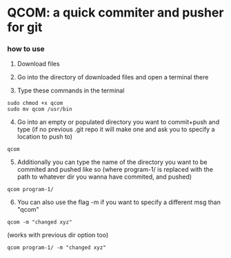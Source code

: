 # QCOM: a quick commiter and pusher for git

### how to use 

1. Download files

2. Go into the directory of downloaded files and open a terminal there

3. Type these commands in the terminal

```
sudo chmod +x qcom
sudo mv qcom /usr/bin

```

4. Go into an empty or populated directory you want to commit+push and type (if no previous .git repo it will make one and ask you to specify a location to push to)
```
qcom
```
5. Additionally you can type the name of the directory you want to be commited and pushed like so (where program-1/ is replaced with the path to whatever dir you wanna have commited, 
and pushed)

```
qcom program-1/
```
6. You can also use the flag -m if you want to specify a different msg than "qcom"

```
qcom -m "changed xyz"
```
(works with previous dir option too)
```
qcom program-1/ -m "changed xyz"
```
